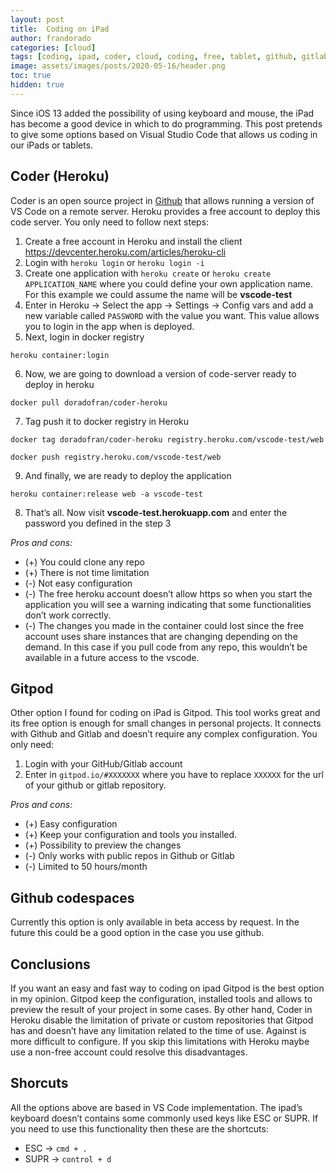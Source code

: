 ```yaml
---
layout: post
title:  Coding on iPad
author: frandorado
categories: [cloud]
tags: [coding, ipad, coder, cloud, coding, free, tablet, github, gitlab, codespaces, gitpod]
image: assets/images/posts/2020-05-16/header.png
toc: true
hidden: true
---
```


Since iOS 13 added the possibility of using keyboard and mouse, the iPad has become a good device in which to do programming. This post pretends to give some options based on Visual Studio Code that allows us coding in our iPads or tablets.

## Coder (Heroku)
Coder is an open source project in [Github](https://github.com/cdr/code-server/blob/master/README.md) that allows running a version of VS Code on a remote server. Heroku provides a free account to deploy this code server. You only need to follow next steps:

1. Create a free account in Heroku and install the client https://devcenter.heroku.com/articles/heroku-cli
2. Login with `heroku login` or `heroku login -i`
3. Create one application with `heroku create` or `heroku create APPLICATION_NAME`  where you could define your own application name. For this example we could assume the name will be **vscode-test**
4. Enter in Heroku -> Select the app -> Settings -> Config vars and add a new variable called `PASSWORD` with the value you want. This value allows you to login in the app when is deployed.
5. Next, login in docker registry
```
heroku container:login
```
6. Now, we are going to download a version of code-server ready to deploy in heroku
```
docker pull doradofran/coder-heroku
```
7. Tag push it to docker registry in Heroku
```
docker tag doradofran/coder-heroku registry.heroku.com/vscode-test/web
``` 
```
docker push registry.heroku.com/vscode-test/web
```
9. And finally, we are ready to deploy the application 
```
heroku container:release web -a vscode-test
```
8. That’s all. Now visit **vscode-test.herokuapp.com** and enter the password you defined in the step 3

_Pros and cons:_
* (+) You could clone any repo
* (+) There is not time limitation
* (-) Not easy configuration
* (-) The free heroku account doesn’t allow https so when you start the application you will see a warning indicating that some functionalities don’t work correctly.
* (-) The changes you made in the container could lost since the free account uses share instances that are changing depending on the demand. In this case if you pull code from any repo, this wouldn’t be available in a future access to the vscode.

## Gitpod
Other option I found for coding on iPad is Gitpod. This tool works great and its free option is enough for small changes in personal projects. It connects with Github and Gitlab and doesn’t require any complex configuration. You only need:

1. Login with your GitHub/Gitlab account
2. Enter in `gitpod.io/#XXXXXXX` where you have to replace `XXXXXX` for the url of your github or gitlab repository.

_Pros and cons:_
* (+) Easy configuration
* (+) Keep your configuration and tools you installed.
* (+) Possibility to preview the changes
* (-) Only works with public repos in Github or Gitlab
* (-) Limited to 50 hours/month


## Github codespaces
Currently this option is only available in beta access by request. In the future this could be a good option in the case you use github.

## Conclusions
If you want an easy and fast way to coding on ipad Gitpod is the best option in my opinion. Gitpod keep the configuration, installed tools and allows to preview the result of your project in some cases. By other hand, Coder in Heroku disable the limitation of private or custom repositories that Gitpod has and doesn’t have any limitation related to the time of use. Against is more difficult to configure. If you skip this limitations with Heroku maybe use a non-free account could resolve this disadvantages.

## Shorcuts
All the options above are based in VS Code implementation. The ipad’s keyboard doesn’t contains some commonly used keys like ESC or SUPR. If you need to use this functionality then these are the shortcuts:

* ESC -> `cmd + .`
* SUPR -> `control + d`


